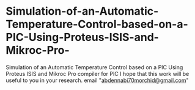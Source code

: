 # Simulation-of-an-Automatic-Temperature-Control-based-on-a-PIC-Using-Proteus-ISIS-and-Mikroc-Pro-
Simulation of an Automatic Temperature Control  based on a PIC Using Proteus ISIS and Mikroc Pro compiler for PIC
I hope that this work will be useful to you in your research.   email "abdennabi70morchid@gmail.com"
